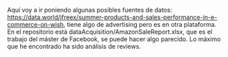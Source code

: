 Aquí voy a ir poniendo algunas posibles fuentes de datos: 
https://data.world/jfreex/summer-products-and-sales-performance-in-e-commerce-on-wish, tiene algo de advertising pero es en otra plataforma.
En el repositorio está dataAcquisition/AmazonSaleReport.xlsx, que es el trabajo del máster de Facebook, se puede hacer algo parecido. 
Lo máximo que he encontrado ha sido análisis de reviews.
